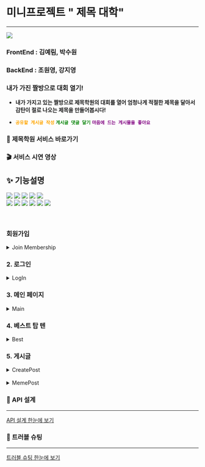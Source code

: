 # 미니프로젝트 " 제목 대학"
* * * 
![](https://velog.velcdn.com/images/piczo/post/7441e92a-b65c-4bb6-bca2-af1d56bde74e/image.png)

### FrontEnd : 김예림, 박수원
### BackEnd : 조원영, 강지영
### 내가 가진 짤방으로 대회 열기!
* **내가 가지고 있는 짤방으로 제목학원의 대회를 열어 엄청나게 적절한 제목을 달아서 감탄이 절로 나오는 제목을 만들어봅시다!**

* **<span style="color:orange">`공유할 게시글 작성`</span>** **<span style="color:green">`게시글 댓글 달기`</span>** **<span style="color:purple">`마음에 드는 게시물을 좋아요`</span>**

### 🍰 **제목학원 서비스 바로가기**

### 🎬 **서비스 시연 영상**


## ✨ 기능설명

<div>
<img src="https://img.shields.io/badge/github-181717?style=for-the-badge&logo=github&logoColor=white">
<img src="https://img.shields.io/badge/javascript-F7DF1E?style=for-the-badge&logo=javascript&logoColor=black">
<img src="https://img.shields.io/badge/react-0769AD?style=for-the-badge&logo=react&logoColor=white">
<img src="https://img.shields.io/badge/html-E34F26?style=for-the-badge&logo=html5&logoColor=white">
<img src="https://img.shields.io/badge/css-1572B6?style=for-the-badge&logo=css3&logoColor=white">
<br>
<img src="https://img.shields.io/badge/ubuntu-FCC624?style=for-the-badge&logo=ubuntu&logoColor=black">
<img src="https://img.shields.io/badge/aws-232F3E?style=for-the-badge&logo=amazonaws&logoColor=white">
<img src="https://img.shields.io/badge/spring-F80000?style=for-the-badge&logo=spring&logoColor=white">
<img src="https://img.shields.io/badge/Springboot-4FC08D?style=for-the-badge&logo=springboot&logoColor=white">
<img src="https://img.shields.io/badge/springsecurity-7952B3?style=for-the-badge&logo=springsecurity&logoColor=white">
<img src="https://img.shields.io/badge/mysql-61DAFB?style=for-the-badge&logo=mysql&logoColor=white">
</div> <br>

<br>

###  회원가입
<details>
<summary> Join Membership  </summary>
<div markdown="1">       
<br>
  전체적으로 응답 바디에 오류 코드( ex : "NOT_FOUND" )와 메세지( ex : "존재하지 않는 게시글 id 입니다." )를 출력하도록 구현
<br><br>
유효성 검사를 통해 ID중복, Nickname중복 등 기본적인 기능 구현

</div>
</details>


### 2. 로그인
<details>
<summary> LogIn</summary>
<div markdown="1">     
<br>
  로그인 시에 토큰이 자동적으로 헤더에 들어오도록 기능 구현
<br><br>
토큰 만료시간은 30분으로 구현

</div>
</details>


### 3. 메인 페이지
<details>
<summary> Main</summary>
<div markdown="1">   
 <br>
  베스트 탑 텐을 슬라이드로 출력
 <br><br>
  포스팅된 게시글 리스트를 최신순으로 출력

</div>
</details>

### 4. 베스트 탑 텐
<details>
<summary> Best</summary>
<div markdown="1">  <br> 
추천 수가 10개가 넘는 게시물 중 상위 게시물 10개 리스트 출력

</div>
</details>

### 5. 게시글
<details>
<summary> CreatePost </summary>
<div markdown="1">
<br>
로그인이 된 회원만 게시글을 작성할 수 있도록 구현
<br><br>
사용자가 원하는 제목과 사진을 최신순으로 저장

</div>
</details>
<br>
<details>
<summary> MemePost </summary>
<div markdown="1">
<br>
포스팅된 게시글(전체/특정), 코멘트(전체/특정)을 최신순으로 조회할 수 있는 기능 구현
<br><br>
로그인한 사용자가 마음에 드는 게시글에 추천(추천 취소) 할 수 있는 기능 구현
<br><br>
로그인한 사용자가 특정 게시글에 원하는 코멘트를 등록할 수 있는 기능 구현
<br><br>
게시글 및 코멘트의 작성자 본인만 수정 및 삭제할 수 있는 기능 구현

</div>
</details>



### 🔨 API 설계
* * *
[API 설계 한눈에 보기](https://www.notion.so/2b81effeaf7c41dcaad6ad4d6710bf0a?v=7b9e7b62e89c4f85b4c69cf2f82d65ca)


### 🐛 트러블 슈팅
* * *
[트러블 슈팅 한눈에 보기](https://www.notion.so/3e8d6c91e79945439542128329b3264e)

